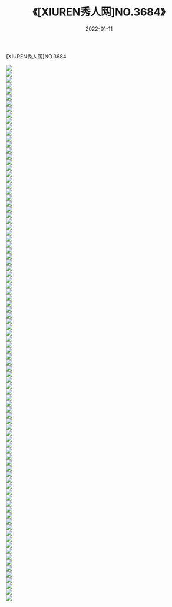 ﻿---
layout: post
title:  《[XIUREN秀人网]NO.3684》
date:   2022-01-11
img: http://img.660000.xyz/Sharelink/秀人网/秀人网第04部分/[XIUREN秀人网]NO.3684/000.jpg
categories: [美女, 清纯, 唯美]
---

[XIUREN秀人网]NO.3684

 ![](http://img.660000.xyz/Sharelink/秀人网/秀人网第04部分/[XIUREN秀人网]NO.3684/001.jpg) <br>![](http://img.660000.xyz/Sharelink/秀人网/秀人网第04部分/[XIUREN秀人网]NO.3684/002.jpg) <br>![](http://img.660000.xyz/Sharelink/秀人网/秀人网第04部分/[XIUREN秀人网]NO.3684/003.jpg) <br>![](http://img.660000.xyz/Sharelink/秀人网/秀人网第04部分/[XIUREN秀人网]NO.3684/004.jpg) <br>![](http://img.660000.xyz/Sharelink/秀人网/秀人网第04部分/[XIUREN秀人网]NO.3684/005.jpg) <br>![](http://img.660000.xyz/Sharelink/秀人网/秀人网第04部分/[XIUREN秀人网]NO.3684/006.jpg) <br>![](http://img.660000.xyz/Sharelink/秀人网/秀人网第04部分/[XIUREN秀人网]NO.3684/007.jpg) <br>![](http://img.660000.xyz/Sharelink/秀人网/秀人网第04部分/[XIUREN秀人网]NO.3684/008.jpg) <br>![](http://img.660000.xyz/Sharelink/秀人网/秀人网第04部分/[XIUREN秀人网]NO.3684/009.jpg) <br>![](http://img.660000.xyz/Sharelink/秀人网/秀人网第04部分/[XIUREN秀人网]NO.3684/010.jpg) <br>![](http://img.660000.xyz/Sharelink/秀人网/秀人网第04部分/[XIUREN秀人网]NO.3684/011.jpg) <br>![](http://img.660000.xyz/Sharelink/秀人网/秀人网第04部分/[XIUREN秀人网]NO.3684/012.jpg) <br>![](http://img.660000.xyz/Sharelink/秀人网/秀人网第04部分/[XIUREN秀人网]NO.3684/013.jpg) <br>![](http://img.660000.xyz/Sharelink/秀人网/秀人网第04部分/[XIUREN秀人网]NO.3684/014.jpg) <br>![](http://img.660000.xyz/Sharelink/秀人网/秀人网第04部分/[XIUREN秀人网]NO.3684/015.jpg) <br>![](http://img.660000.xyz/Sharelink/秀人网/秀人网第04部分/[XIUREN秀人网]NO.3684/016.jpg) <br>![](http://img.660000.xyz/Sharelink/秀人网/秀人网第04部分/[XIUREN秀人网]NO.3684/017.jpg) <br>![](http://img.660000.xyz/Sharelink/秀人网/秀人网第04部分/[XIUREN秀人网]NO.3684/018.jpg) <br>![](http://img.660000.xyz/Sharelink/秀人网/秀人网第04部分/[XIUREN秀人网]NO.3684/019.jpg) <br>![](http://img.660000.xyz/Sharelink/秀人网/秀人网第04部分/[XIUREN秀人网]NO.3684/020.jpg) <br>![](http://img.660000.xyz/Sharelink/秀人网/秀人网第04部分/[XIUREN秀人网]NO.3684/021.jpg) <br>![](http://img.660000.xyz/Sharelink/秀人网/秀人网第04部分/[XIUREN秀人网]NO.3684/022.jpg) <br>![](http://img.660000.xyz/Sharelink/秀人网/秀人网第04部分/[XIUREN秀人网]NO.3684/023.jpg) <br>![](http://img.660000.xyz/Sharelink/秀人网/秀人网第04部分/[XIUREN秀人网]NO.3684/024.jpg) <br>![](http://img.660000.xyz/Sharelink/秀人网/秀人网第04部分/[XIUREN秀人网]NO.3684/025.jpg) <br>![](http://img.660000.xyz/Sharelink/秀人网/秀人网第04部分/[XIUREN秀人网]NO.3684/026.jpg) <br>![](http://img.660000.xyz/Sharelink/秀人网/秀人网第04部分/[XIUREN秀人网]NO.3684/027.jpg) <br>![](http://img.660000.xyz/Sharelink/秀人网/秀人网第04部分/[XIUREN秀人网]NO.3684/028.jpg) <br>![](http://img.660000.xyz/Sharelink/秀人网/秀人网第04部分/[XIUREN秀人网]NO.3684/029.jpg) <br>![](http://img.660000.xyz/Sharelink/秀人网/秀人网第04部分/[XIUREN秀人网]NO.3684/030.jpg) <br>![](http://img.660000.xyz/Sharelink/秀人网/秀人网第04部分/[XIUREN秀人网]NO.3684/031.jpg) <br>![](http://img.660000.xyz/Sharelink/秀人网/秀人网第04部分/[XIUREN秀人网]NO.3684/032.jpg) <br>![](http://img.660000.xyz/Sharelink/秀人网/秀人网第04部分/[XIUREN秀人网]NO.3684/033.jpg) <br>![](http://img.660000.xyz/Sharelink/秀人网/秀人网第04部分/[XIUREN秀人网]NO.3684/034.jpg) <br>![](http://img.660000.xyz/Sharelink/秀人网/秀人网第04部分/[XIUREN秀人网]NO.3684/035.jpg) <br>![](http://img.660000.xyz/Sharelink/秀人网/秀人网第04部分/[XIUREN秀人网]NO.3684/036.jpg) <br>![](http://img.660000.xyz/Sharelink/秀人网/秀人网第04部分/[XIUREN秀人网]NO.3684/037.jpg) <br>![](http://img.660000.xyz/Sharelink/秀人网/秀人网第04部分/[XIUREN秀人网]NO.3684/038.jpg) <br>![](http://img.660000.xyz/Sharelink/秀人网/秀人网第04部分/[XIUREN秀人网]NO.3684/039.jpg) <br>![](http://img.660000.xyz/Sharelink/秀人网/秀人网第04部分/[XIUREN秀人网]NO.3684/040.jpg) <br>![](http://img.660000.xyz/Sharelink/秀人网/秀人网第04部分/[XIUREN秀人网]NO.3684/041.jpg) <br>![](http://img.660000.xyz/Sharelink/秀人网/秀人网第04部分/[XIUREN秀人网]NO.3684/042.jpg) <br>![](http://img.660000.xyz/Sharelink/秀人网/秀人网第04部分/[XIUREN秀人网]NO.3684/043.jpg) <br>![](http://img.660000.xyz/Sharelink/秀人网/秀人网第04部分/[XIUREN秀人网]NO.3684/044.jpg) <br>![](http://img.660000.xyz/Sharelink/秀人网/秀人网第04部分/[XIUREN秀人网]NO.3684/045.jpg) <br>![](http://img.660000.xyz/Sharelink/秀人网/秀人网第04部分/[XIUREN秀人网]NO.3684/046.jpg) <br>![](http://img.660000.xyz/Sharelink/秀人网/秀人网第04部分/[XIUREN秀人网]NO.3684/047.jpg) <br>![](http://img.660000.xyz/Sharelink/秀人网/秀人网第04部分/[XIUREN秀人网]NO.3684/048.jpg) <br>![](http://img.660000.xyz/Sharelink/秀人网/秀人网第04部分/[XIUREN秀人网]NO.3684/049.jpg) <br>![](http://img.660000.xyz/Sharelink/秀人网/秀人网第04部分/[XIUREN秀人网]NO.3684/050.jpg) <br>![](http://img.660000.xyz/Sharelink/秀人网/秀人网第04部分/[XIUREN秀人网]NO.3684/051.jpg) <br>![](http://img.660000.xyz/Sharelink/秀人网/秀人网第04部分/[XIUREN秀人网]NO.3684/052.jpg) <br>![](http://img.660000.xyz/Sharelink/秀人网/秀人网第04部分/[XIUREN秀人网]NO.3684/053.jpg) <br>![](http://img.660000.xyz/Sharelink/秀人网/秀人网第04部分/[XIUREN秀人网]NO.3684/054.jpg) <br>![](http://img.660000.xyz/Sharelink/秀人网/秀人网第04部分/[XIUREN秀人网]NO.3684/055.jpg) <br>![](http://img.660000.xyz/Sharelink/秀人网/秀人网第04部分/[XIUREN秀人网]NO.3684/056.jpg) <br>![](http://img.660000.xyz/Sharelink/秀人网/秀人网第04部分/[XIUREN秀人网]NO.3684/057.jpg) <br>![](http://img.660000.xyz/Sharelink/秀人网/秀人网第04部分/[XIUREN秀人网]NO.3684/058.jpg) <br>![](http://img.660000.xyz/Sharelink/秀人网/秀人网第04部分/[XIUREN秀人网]NO.3684/059.jpg) <br>![](http://img.660000.xyz/Sharelink/秀人网/秀人网第04部分/[XIUREN秀人网]NO.3684/060.jpg) <br>![](http://img.660000.xyz/Sharelink/秀人网/秀人网第04部分/[XIUREN秀人网]NO.3684/061.jpg) <br>![](http://img.660000.xyz/Sharelink/秀人网/秀人网第04部分/[XIUREN秀人网]NO.3684/062.jpg) <br>![](http://img.660000.xyz/Sharelink/秀人网/秀人网第04部分/[XIUREN秀人网]NO.3684/063.jpg) <br>![](http://img.660000.xyz/Sharelink/秀人网/秀人网第04部分/[XIUREN秀人网]NO.3684/064.jpg) <br>![](http://img.660000.xyz/Sharelink/秀人网/秀人网第04部分/[XIUREN秀人网]NO.3684/065.jpg) <br>![](http://img.660000.xyz/Sharelink/秀人网/秀人网第04部分/[XIUREN秀人网]NO.3684/066.jpg) <br>![](http://img.660000.xyz/Sharelink/秀人网/秀人网第04部分/[XIUREN秀人网]NO.3684/067.jpg) <br>![](http://img.660000.xyz/Sharelink/秀人网/秀人网第04部分/[XIUREN秀人网]NO.3684/068.jpg) <br>![](http://img.660000.xyz/Sharelink/秀人网/秀人网第04部分/[XIUREN秀人网]NO.3684/069.jpg) <br>![](http://img.660000.xyz/Sharelink/秀人网/秀人网第04部分/[XIUREN秀人网]NO.3684/070.jpg) <br>![](http://img.660000.xyz/Sharelink/秀人网/秀人网第04部分/[XIUREN秀人网]NO.3684/071.jpg) <br>![](http://img.660000.xyz/Sharelink/秀人网/秀人网第04部分/[XIUREN秀人网]NO.3684/072.jpg) <br>![](http://img.660000.xyz/Sharelink/秀人网/秀人网第04部分/[XIUREN秀人网]NO.3684/073.jpg) <br>![](http://img.660000.xyz/Sharelink/秀人网/秀人网第04部分/[XIUREN秀人网]NO.3684/074.jpg) <br>![](http://img.660000.xyz/Sharelink/秀人网/秀人网第04部分/[XIUREN秀人网]NO.3684/075.jpg) <br>![](http://img.660000.xyz/Sharelink/秀人网/秀人网第04部分/[XIUREN秀人网]NO.3684/076.jpg) <br>![](http://img.660000.xyz/Sharelink/秀人网/秀人网第04部分/[XIUREN秀人网]NO.3684/077.jpg) <br>![](http://img.660000.xyz/Sharelink/秀人网/秀人网第04部分/[XIUREN秀人网]NO.3684/078.jpg) <br>![](http://img.660000.xyz/Sharelink/秀人网/秀人网第04部分/[XIUREN秀人网]NO.3684/079.jpg) <br>![](http://img.660000.xyz/Sharelink/秀人网/秀人网第04部分/[XIUREN秀人网]NO.3684/080.jpg) <br>![](http://img.660000.xyz/Sharelink/秀人网/秀人网第04部分/[XIUREN秀人网]NO.3684/081.jpg) <br>![](http://img.660000.xyz/Sharelink/秀人网/秀人网第04部分/[XIUREN秀人网]NO.3684/082.jpg) <br>![](http://img.660000.xyz/Sharelink/秀人网/秀人网第04部分/[XIUREN秀人网]NO.3684/083.jpg) <br>![](http://img.660000.xyz/Sharelink/秀人网/秀人网第04部分/[XIUREN秀人网]NO.3684/084.jpg) <br>![](http://img.660000.xyz/Sharelink/秀人网/秀人网第04部分/[XIUREN秀人网]NO.3684/085.jpg) <br>![](http://img.660000.xyz/Sharelink/秀人网/秀人网第04部分/[XIUREN秀人网]NO.3684/086.jpg) <br>![](http://img.660000.xyz/Sharelink/秀人网/秀人网第04部分/[XIUREN秀人网]NO.3684/087.jpg) <br>![](http://img.660000.xyz/Sharelink/秀人网/秀人网第04部分/[XIUREN秀人网]NO.3684/088.jpg) <br>![](http://img.660000.xyz/Sharelink/秀人网/秀人网第04部分/[XIUREN秀人网]NO.3684/089.jpg) <br>![](http://img.660000.xyz/Sharelink/秀人网/秀人网第04部分/[XIUREN秀人网]NO.3684/090.jpg) <br>![](http://img.660000.xyz/Sharelink/秀人网/秀人网第04部分/[XIUREN秀人网]NO.3684/091.jpg) <br>